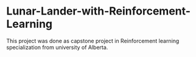 # Lunar-Lander-with-Reinforcement-Learning
This project was done as capstone project in Reinforcement learning specialization from university of Alberta.
